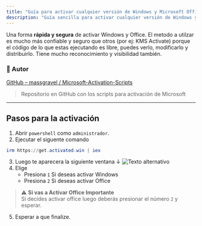 ```yaml
---
title: "Guía para activar cualquier versión de Windows y Microsoft Office permanentemente ⭐"
description: "Guía sencilla para activar cualquier versión de Windows y/o Microsoft Office"
---
```



Una forma **rápida y segura** de activar Windows y Office. El metodo a utilzar es mucho más confiable y seguro que otros (por ej: KMS Activate) porque el código de lo que estas ejecutando es libre, puedes verlo, modificarlo y distribuirlo. Tiene mucho reconocimiento y visibilidad también.
### 🔗 Autor  
[GitHub – massgravel / Microsoft-Activation-Scripts](https://github.com/massgravel/Microsoft-Activation-Scripts)

> Repositorio en GitHub con los scripts para activación de Microsoft

---


## Pasos para la activación
1. Abrir `powershell` como `administrador`.
2. Ejecutar el siguente comando
```powershell
irm https://get.activated.win | iex
```
3. Luego te aparecera la siguiente ventana ↓
![Texto alternativo](https://www.mediafire.com/convkey/ca58/0hff2zmj2fw839dzg.jpg?size_id=5)
4. Elige 
   - Presiona `1` Si deseas activar Windows
   - Presiona `2` Si deseas activar Office

  > ⚠️ **Si vas a Activar Office Importante**  
  > Si decides activar office luego deberás presionar el número `2` y esperar.

  

5. Esperar a que finalize.